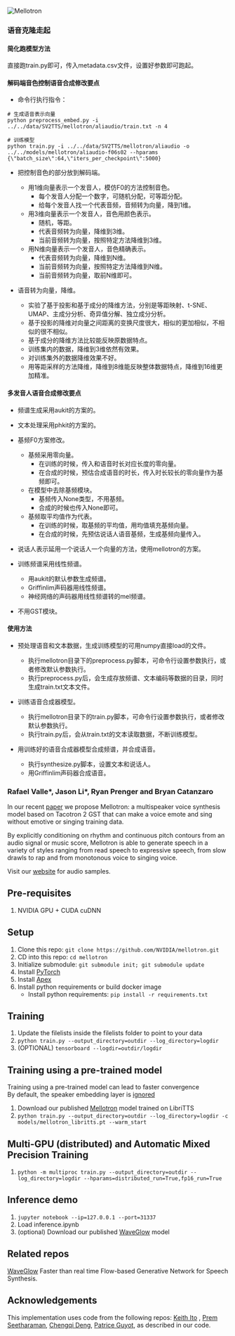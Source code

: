 ![Mellotron](mellotron_logo.png "Mellotron")

### 语音克隆走起

#### 简化跑模型方法

直接跑train.py即可，传入metadata.csv文件，设置好参数即可跑起。

#### 解码端音色控制语音合成修改要点

* 命令行执行指令：

```commandline
# 生成语音表示向量
python preprocess_embed.py -i ../../data/SV2TTS/mellotron/aliaudio/train.txt -n 4

# 训练模型
python train.py -i ../../data/SV2TTS/mellotron/aliaudio -o ../../models/mellotron/aliaudio-f06s02 --hparams {\"batch_size\":64,\"iters_per_checkpoint\":5000}
```

* 把控制音色的部分放到解码端。
    + 用1维向量表示一个发音人，模仿F0的方法控制音色。
        - 每个发音人分配一个数字，可随机分配，可等距分配。
        - 给每个发音人找一个代表音频，音频转为向量，降到1维。
    + 用3维向量表示一个发音人，音色用颜色表示。
        - 随机，等距。
        - 代表音频转为向量，降维到3维。
        - 当前音频转为向量，按照特定方法降维到3维。
    + 用N维向量表示一个发音人，音色精确表示。
        - 代表音频转为向量，降维到N维。
        - 当前音频转为向量，按照特定方法降维到N维。
        - 当前音频转为向量，取前N维即可。

* 语音转为向量，降维。
    + 实验了基于投影和基于成分的降维方法，分别是等距映射、t-SNE、UMAP、主成分分析、奇异值分解、独立成分分析。
    + 基于投影的降维对向量之间距离的变换尺度很大，相似的更加相似，不相似的很不相似。
    + 基于成分的降维方法比较能反映原数据特点。
    + 训练集内的数据，降维到3维依然有效果。
    + 对训练集外的数据降维效果不好。
    + 用等距采样的方法降维，降维到8维能反映整体数据特点，降维到16维更加精准。

#### 多发音人语音合成修改要点

* 频谱生成采用aukit的方案的。

* 文本处理采用phkit的方案的。

* 基频F0方案修改。
    + 基频采用零向量。
        - 在训练的时候，传入和语音时长对应长度的零向量。
        - 在合成的时候，预估合成语音的时长，传入时长较长的零向量作为基频即可。
    + 在模型中去除基频模块。
        - 基频传入None类型，不用基频。
        - 合成的时候也传入None即可。
    + 基频取平均值作为代表。
        - 在训练的时候，取基频的平均值，用均值填充基频向量。
        - 在合成的时候，先预估说话人语音基频，生成基频向量传入。

* 说话人表示延用一个说话人一个向量的方法，使用mellotron的方案。

* 训练频谱采用线性频谱。
    + 用aukit的默认参数生成频谱。
    + Griffinlim声码器用线性频谱。
    + 神经网络的声码器用线性频谱转的mel频谱。

* 不用GST模块。

#### 使用方法

* 预处理语音和文本数据，生成训练模型的可用numpy直接load的文件。
    + 执行mellotron目录下的preprocess.py脚本，可命令行设置参数执行，或者修改默认参数执行。
    + 执行preprocess.py后，会生成存放频谱、文本编码等数据的目录，同时生成train.txt文本文件。

* 训练语音合成器模型。
    + 执行mellotron目录下的train.py脚本，可命令行设置参数执行，或者修改默认参数执行。
    + 执行train.py后，会从train.txt的文本读取数据，不断训练模型。

* 用训练好的语音合成器模型合成频谱，并合成语音。
    + 执行synthesize.py脚本，设置文本和说话人。
    + 用Griffinlim声码器合成语音。

### Rafael Valle\*, Jason Li\*, Ryan Prenger and Bryan Catanzaro

In our recent [paper] we propose Mellotron: a multispeaker voice synthesis model based on Tacotron 2 GST that can make a
voice emote and sing without emotive or singing training data.

By explicitly conditioning on rhythm and continuous pitch contours from an audio signal or music score, Mellotron is
able to generate speech in a variety of styles ranging from read speech to expressive speech, from slow drawls to rap
and from monotonous voice to singing voice.

Visit our [website] for audio samples.

## Pre-requisites

1. NVIDIA GPU + CUDA cuDNN

## Setup

1. Clone this repo: `git clone https://github.com/NVIDIA/mellotron.git`
2. CD into this repo: `cd mellotron`
3. Initialize submodule: `git submodule init; git submodule update`
4. Install [PyTorch]
5. Install [Apex]
6. Install python requirements or build docker image
    - Install python requirements: `pip install -r requirements.txt`

## Training

1. Update the filelists inside the filelists folder to point to your data
2. `python train.py --output_directory=outdir --log_directory=logdir`
3. (OPTIONAL) `tensorboard --logdir=outdir/logdir`

## Training using a pre-trained model

Training using a pre-trained model can lead to faster convergence  
By default, the speaker embedding layer is [ignored]

1. Download our published [Mellotron] model trained on LibriTTS
2. `python train.py --output_directory=outdir --log_directory=logdir -c models/mellotron_libritts.pt --warm_start`

## Multi-GPU (distributed) and Automatic Mixed Precision Training

1. `python -m multiproc train.py --output_directory=outdir --log_directory=logdir --hparams=distributed_run=True,fp16_run=True`

## Inference demo

1. `jupyter notebook --ip=127.0.0.1 --port=31337`
2. Load inference.ipynb
3. (optional) Download our published [WaveGlow](https://drive.google.com/open?id=1Rm5rV5XaWWiUbIpg5385l5sh68z2bVOE)
   model

## Related repos

[WaveGlow](https://github.com/NVIDIA/WaveGlow) Faster than real time Flow-based Generative Network for Speech Synthesis.

## Acknowledgements

This implementation uses code from the following repos: [Keith Ito](https://github.com/keithito/tacotron/)
, [Prem Seetharaman](https://github.com/pseeth/pytorch-stft),
[Chengqi Deng](https://github.com/KinglittleQ/GST-Tacotron),
[Patrice Guyot](https://github.com/patriceguyot/Yin), as described in our code.

[ignored]: https://github.com/NVIDIA/mellotron/blob/master/hparams.py#L22

[paper]: https://arxiv.org/abs/1910.11997

[WaveGlow]: https://drive.google.com/file/d/1WsibBTsuRg_SF2Z6L6NFRTT-NjEy1oTx/view?usp=sharing

[Mellotron]: https://drive.google.com/open?id=1ZesPPyRRKloltRIuRnGZ2LIUEuMSVjkI

[pytorch]: https://github.com/pytorch/pytorch#installation

[website]: https://nv-adlr.github.io/Mellotron

[Apex]: https://github.com/nvidia/apex

[AMP]: https://github.com/NVIDIA/apex/tree/master/apex/amp
